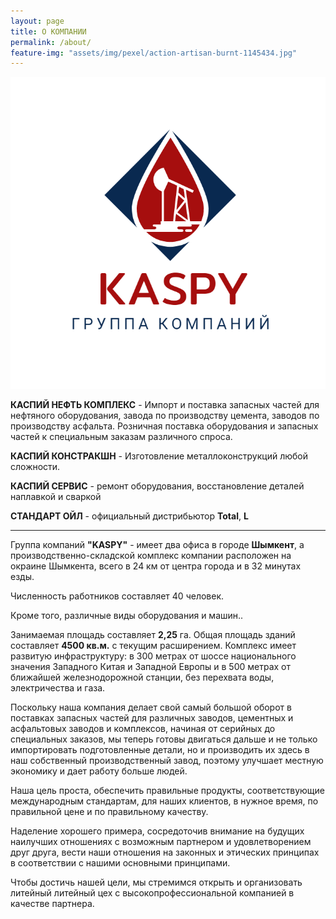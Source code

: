 ```yaml
---
layout: page
title: О КОМПАНИИ
permalink: /about/
feature-img: "assets/img/pexel/action-artisan-burnt-1145434.jpg"
---
```


<img style="float: center;" src="/assets/img/red.PNG"  alt="photo" width="750px"/>

**КАСПИЙ НЕФТЬ КОМПЛЕКС** - Импорт и поставка запасных частей для нефтяного оборудования, завода по производству цемента, заводов по производству асфальта.
Розничная поставка оборудования и запасных частей к специальным заказам различного спроса. 

**КАСПИЙ КОНСТРАКШН** - Изготовление металлоконструкций любой сложности.

**КАСПИЙ СЕРВИС** - ремонт оборудования, восстановление деталей наплавкой и сваркой

**СТАНДАРТ ОЙЛ** - официальный дистрибьютор **Total**, **L**

---

Группа компаний **"KASPY"** - имеет два офиса в городе **Шымкент**, а производственно-складской комплекс компании расположен на окраине Шымкента, всего в 24 км от центра города и в 32 минутах езды.

Численность работников составляет 40 человек.

Кроме того, различные виды оборудования и машин..

 
 
 Занимаемая площадь составляет **2,25** га. Общая площадь зданий составляет **4500 кв.м.** с текущим расширением. Комплекс имеет развитую инфраструктуру: в 300 метрах от шоссе национального значения Западного Китая и Западной Европы и в 500 метрах от ближайшей железнодорожной станции, без перехвата воды, электричества и газа.


Поскольку наша компания делает свой самый большой оборот в поставках запасных частей для различных заводов, цементных и асфальтовых заводов и комплексов, начиная от серийных до специальных заказов, мы теперь готовы двигаться дальше и не только импортировать подготовленные детали, но и производить их здесь в наш собственный производственный завод, поэтому улучшает местную экономику и дает работу больше людей.

Наша цель проста, обеспечить правильные продукты, соответствующие международным стандартам, для наших клиентов, в нужное время, по правильной цене и по правильному качеству.

Наделение хорошего примера, сосредоточив внимание на будущих наилучших отношениях с возможным партнером и удовлетворением друг друга, вести наши отношения на законных и этических принципах в соответствии с нашими основными принципами.

Чтобы достичь нашей цели, мы стремимся открыть и организовать литейный литейный цех с высокопрофессиональной компанией в качестве партнера.

